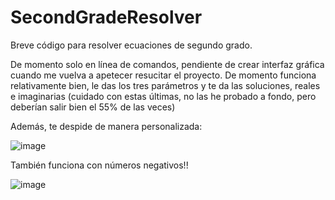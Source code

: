 # SecondGradeResolver

Breve código para resolver ecuaciones de segundo grado. 

De momento solo en línea de comandos, pendiente de crear interfaz gráfica cuando me vuelva a apetecer resucitar el proyecto. De momento funciona relativamente bien, le das los tres parámetros y te da las soluciones, reales e imaginarias (cuidado con estas últimas, no las he probado a fondo, pero deberían salir bien el 55% de las veces) 

Además, te despide de manera personalizada: 

![image](https://github.com/Vvargaxx/SecondGradeResolver/assets/72069241/f9b7ccf8-0bc9-42ae-85e8-61397b96a31f)

También funciona con números negativos!! 

![image](https://github.com/Vvargaxx/SecondGradeResolver/assets/72069241/d33cc881-b4cd-4434-8fc0-12254c5c5726)
